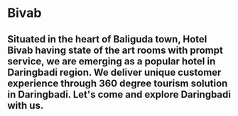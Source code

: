 # Bivab

## Situated in the heart of Baliguda town, Hotel Bivab having state of the art rooms with prompt service, we are emerging as a popular hotel in Daringbadi region. We deliver unique customer experience through 360 degree tourism solution in Daringbadi. Let's come and explore Daringbadi with us.
